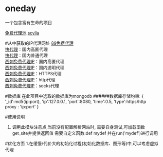 ﻿# oneday
一个包含富有生命的项目

[免费代理池](https://github.com/SpiderClub/haipproxy)
[scylla](https://github.com/imWildCat/scylla)

#从中获取的IP代理网址
[89免费代理](http://www.89ip.cn/tqdl.html?num=9999)\
[快代理](https://www.kuaidaili.com/free/inha/1/)：国内高匿代理\
[快代理](https://www.kuaidaili.com/free/intr/1/)：国内普通代理\
[西刺免费代理IP](https://www.xicidaili.com/nn/1/)：国内高匿代理\
[西刺免费代理IP](https://www.xicidaili.com/nt/1/)：国内透明代理\
[西刺免费代理IP](https://www.xicidaili.com/wn/1/)：HTTPS代理\
[西刺免费代理IP](https://www.xicidaili.com/wt/1/)：http代理\
[西刺免费代理IP](https://www.xicidaili.com/qq/1/)：socks代理


#数据库
在此项目中选取的数据库为mongodb
######数据库存储约束:
        {   '_id':md5(ip:port),
            'ip':127.0.0.1,
            'port':8080,
            'time':0.5,
            'type':https/http
            proxy : 'ip:port'
        }

#使用说明
1.  调用此模块注意点,当前没有配置解析网站时,
        需要自身测试,可加载函数 get_site并提供返回值
        需要自定义函数:def mydef
        并在run('mydef')进行调用
        
#优化方面
1.在缓慢/代价大的初始化过程(初始化数据库、图形等)中,可以考虑虚拟代理

